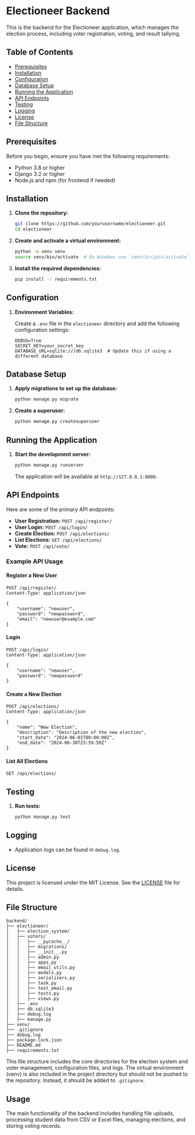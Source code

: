
# Electioneer Backend

This is the backend for the Electioneer application, which manages the election process, including voter registration, voting, and result tallying.

## Table of Contents

- [Prerequisites](#prerequisites)
- [Installation](#installation)
- [Configuration](#configuration)
- [Database Setup](#database-setup)
- [Running the Application](#running-the-application)
- [API Endpoints](#api-endpoints)
- [Testing](#testing)
- [Logging](#logging)
- [License](#license)
- [File Structure](#file-structure)

## Prerequisites

Before you begin, ensure you have met the following requirements:

- Python 3.8 or higher
- Django 3.2 or higher
- Node.js and npm (for frontend if needed)

## Installation

1. **Clone the repository:**

   ```bash
   git clone https://github.com/yourusername/electioneer.git
   cd electioneer
   ```

2. **Create and activate a virtual environment:**

   ```bash
   python -m venv venv
   source venv/bin/activate  # On Windows use `venv\Scripts\activate`
   ```

3. **Install the required dependencies:**

   ```bash
   pip install -r requirements.txt
   ```

## Configuration

1. **Environment Variables:**

   Create a `.env` file in the `electioneer` directory and add the following configuration settings:

   ```plaintext
   DEBUG=True
   SECRET_KEY=your_secret_key
   DATABASE_URL=sqlite:///db.sqlite3  # Update this if using a different database
   ```

## Database Setup

1. **Apply migrations to set up the database:**

   ```bash
   python manage.py migrate
   ```

2. **Create a superuser:**

   ```bash
   python manage.py createsuperuser
   ```

## Running the Application

1. **Start the development server:**

   ```bash
   python manage.py runserver
   ```

   The application will be available at `http://127.0.0.1:8000`.

## API Endpoints

Here are some of the primary API endpoints:

- **User Registration:** `POST /api/register/`
- **User Login:** `POST /api/login/`
- **Create Election:** `POST /api/elections/`
- **List Elections:** `GET /api/elections/`
- **Vote:** `POST /api/vote/`

### Example API Usage

#### Register a New User

```http
POST /api/register/
Content-Type: application/json

{
    "username": "newuser",
    "password": "newpassword",
    "email": "newuser@example.com"
}
```

#### Login

```http
POST /api/login/
Content-Type: application/json

{
    "username": "newuser",
    "password": "newpassword"
}
```

#### Create a New Election

```http
POST /api/elections/
Content-Type: application/json

{
    "name": "New Election",
    "description": "Description of the new election",
    "start_date": "2024-06-01T00:00:00Z",
    "end_date": "2024-06-30T23:59:59Z"
}
```

#### List All Elections

```http
GET /api/elections/
```

## Testing

1. **Run tests:**

   ```bash
   python manage.py test
   ```

## Logging

- Application logs can be found in `debug.log`.

## License

This project is licensed under the MIT License. See the [LICENSE](LICENSE) file for details.

## File Structure

```
backend/
├── electioneer/
│   ├── election_system/
│   ├── voters/
│   │   ├── __pycache__/
│   │   ├── migrations/
│   │   ├── __init__.py
│   │   ├── admin.py
│   │   ├── apps.py
│   │   ├── email_utils.py
│   │   ├── models.py
│   │   ├── serializers.py
│   │   ├── task.py
│   │   ├── test_email.py
│   │   ├── tests.py
│   │   ├── views.py
│   ├── .env
│   ├── db.sqlite3
│   ├── debug.log
│   ├── manage.py
├── venv/
├── .gitignore
├── debug.log
├── package-lock.json
├── README.md
├── requirements.txt
```

This file structure includes the core directories for the election system and voter management, configuration files, and logs. The virtual environment (venv) is also included in the project directory but should not be pushed to the repository. Instead, it should be added to `.gitignore`.

## Usage

The main functionality of the backend includes handling file uploads, processing student data from CSV or Excel files, managing elections, and storing voting records.
```

